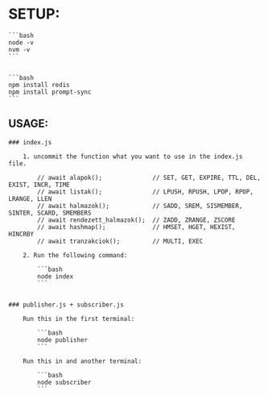 # SETUP:
    
    ```bash
    node -v
    nvm -v
    ```


    ```bash
    npm install redis
    npm install prompt-sync
    ```

## USAGE:  



    ### index.js 

        1. uncommit the function what you want to use in the index.js file.

            // await alapok();              // SET, GET, EXPIRE, TTL, DEL, EXIST, INCR, TIME
            // await listak();              // LPUSH, RPUSH, LPOP, RPOP, LRANGE, LLEN
            // await halmazok();            // SADD, SREM, SISMEMBER, SINTER, SCARD, SMEMBERS
            // await rendezett_halmazok();  // ZADD, ZRANGE, ZSCORE
            // await hashmap();             // HMSET, HGET, HEXIST, HINCRBY
            // await tranzakciok();         // MULTI, EXEC

        2. Run the following command:

            ```bash
            node index
            ```


    ### publisher.js + subscriber.js

        Run this in the first terminal:
            
            ```bash
            node publisher
            ```

        Run this in and another terminal:
            
            ```bash
            node subscriber
            ```